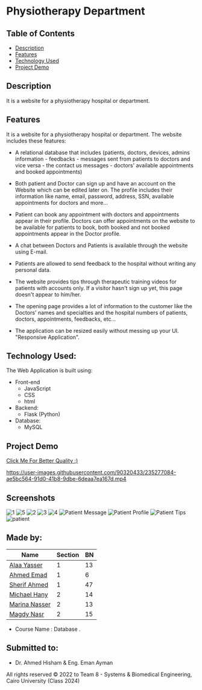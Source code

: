 # Physiotherapy Department 

## Table of Contents

- [Description](#description)
- [Features](#features)
- [Technology Used](#technology-used)
- [Project Demo](#project-demo)

## Description 
It is a website for a physiotherapy hospital or department.

## Features 
It is a website for a physiotherapy hospital or department.
The website includes these features:
- A relational database that includes (patients, doctors, devices, admins information - feedbacks - messages sent from patients to doctors and vice versa - the contact us messages - doctors' available appointments and booked appointments) 

- Both patient and Doctor can sign up and have an account on the Website which can be edited later on. The profile includes their information like name, email, password, address, SSN, available appointments for doctors and more...

- Patient can book any appointment with doctors and appointments appear in their profile.
Doctors can offer appointments on the website to be available for patients to book, both booked and not booked appointments appear in the Doctor profile.

- A chat between Doctors and Patients is available through the website using E-mail.

- Patients are allowed to send feedback to the hospital without writing any personal data.

- The website provides tips through therapeutic training videos for patients with accounts only. If a visitor hasn't sign up yet, this page doesn't appear to him/her.

- The opening page provides a lot of information to the customer like the Doctors' names and specialties and the hospital numbers of patients, doctors, appointments, feedbacks, etc...

- The application can be resized easily without messing up your UI. "Responsive Application".

## Technology Used:
The Web Application is built using:
- Front-end
  - JavaScript
  - CSS
  - html
- Backend:
  - Flask (Python)
- Database:
  - MySQL

## Project Demo
[Click Me For Better Quality :)](https://drive.google.com/file/d/1v0m6lWbcYQi2e-C1i3bQJBq5T-tNiENd/view?usp=share_link)


https://user-images.githubusercontent.com/90320433/235277084-ae5bc564-91d0-41b8-9dbe-6deaa7ea167d.mp4


## Screenshots
![1](https://user-images.githubusercontent.com/90320433/215306947-903be1f1-3930-4d62-b244-f2656f87c45c.png)
![5](https://user-images.githubusercontent.com/90320433/215306989-04d201ee-e93d-4cd5-b3ca-ebb218da0e9e.png)
![2](https://user-images.githubusercontent.com/90320433/215307000-5ad40c10-75df-4b82-b22a-e7c7eaf7feae.png)
![3](https://user-images.githubusercontent.com/90320433/215307012-ffc257cc-ab24-4534-b4ba-0c96336152ce.png)
![4](https://user-images.githubusercontent.com/90320433/215307021-1c9ae743-e8bd-4dfb-8a37-9806ed098d08.png)
![Patient Message](https://user-images.githubusercontent.com/90320433/215307029-7d60954f-c464-42ca-b036-49314ec86af8.png)
![Patient Profile](https://user-images.githubusercontent.com/90320433/215307047-6a51c390-4b67-4af3-a53b-1e07c097afd9.png)
![Patient Tips](https://user-images.githubusercontent.com/90320433/215307053-44883c1b-ee58-4853-85c8-1582ba35affe.png)
![patient](https://user-images.githubusercontent.com/90320433/215307059-2063cc3c-f377-4dee-bc71-bc3a8dd6f7bc.png)

## Made by:

| Name                           | Section | BN  |
| ------------------------------ | ------- | --- |
| [Alaa Yasser](https://github.com/alaayasser01)        | 1 | 13 |
| [Ahmed Emad](https://github.com/ahmeddemaad)          | 1 | 6  |
| [Sherif Ahmed](https://github.com/Sherif-2001)        | 1 | 47 |
| [Michael Hany](https://github.com/michaelhany510)     | 2 | 14 |
| [Marina Nasser](https://github.com/MarinaNasser)      | 2 | 13 |
| [Magdy Nasr](https://github.com/MyProjectsProgress)   | 2 | 15 |

- Course Name : Database .

## Submitted to:

- Dr. Ahmed Hisham & Eng. Eman Ayman

All rights reserved © 2022 to Team 8 - Systems & Biomedical Engineering, Cairo University (Class 2024)

